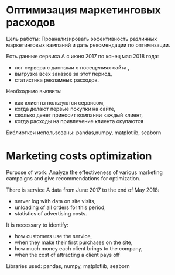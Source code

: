 # Оптимизация маркетинговых расходов 

Цель работы: Проанализировать ээфективность различных маркетинговых кампаний и дать рекомендации по оптимизации. 

Есть данные сервиса А с июня 2017 по конец мая 2018 года:
* лог сервера с данными о посещениях сайта ,
* выгрузка всех заказов за этот период,
* статистика рекламных расходов.
 
 Необходимо выявить:
* как клиенты пользуются сервисом,
* когда делают первые покупки на сайте,
* сколько денег приносит компании каждый клиент,
* когда расходы на привлечение клиента окупаются


Библиоткеи использованы: pandas,numpy, matplotlib, seaborn 

# Marketing costs optimization

Purpose of work: Analyze the effectiveness of various marketing campaigns and give recommendations for optimization.

There is service A data from June 2017 to the end of May 2018:
* server log with data on site visits,
* unloading of all orders for this period,
* statistics of advertising costs.
 
 It is necessary to identify:
* how customers use the service,
* when they make their first purchases on the site,
* how much money each client brings to the company,
* when the cost of attracting a client pays off


Libraries used: pandas, numpy, matplotlib, seaborn
